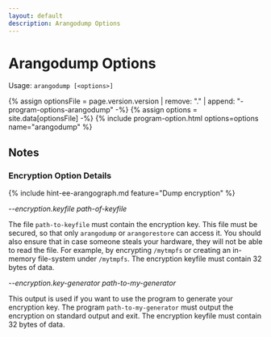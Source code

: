 ```yaml
---
layout: default
description: Arangodump Options
---
```

Arangodump Options
==================

Usage: `arangodump [<options>]`

{% assign optionsFile = page.version.version | remove: "." | append: "-program-options-arangodump" -%}
{% assign options = site.data[optionsFile] -%}
{% include program-option.html options=options name="arangodump" %}

Notes
-----

### Encryption Option Details

{% include hint-ee-arangograph.md feature="Dump encryption" %}
 
*\--encryption.keyfile path-of-keyfile*

The file `path-to-keyfile` must contain the encryption key. This
file must be secured, so that only `arangodump` or `arangorestore` can access it.
You should also ensure that in case someone steals your hardware, they will not be
able to read the file. For example, by encrypting `/mytmpfs` or
creating an in-memory file-system under `/mytmpfs`. The encryption keyfile must 
contain 32 bytes of data.

*\--encryption.key-generator path-to-my-generator*

This output is used if you want to use the program to generate your encryption key.
The program `path-to-my-generator` must output the encryption on standard output
and exit. The encryption keyfile must contain 32 bytes of data.

